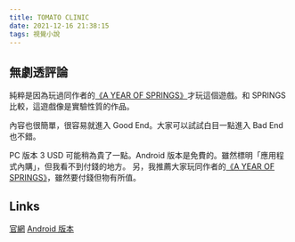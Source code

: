 ```yaml
---
title: TOMATO CLINIC
date: 2021-12-16 21:38:15
tags: 視覺小說
---
```

## 無劇透評論

純粹是因為玩過同作者的[《A YEAR OF SPRINGS》](2021/12/15/2021-12/stm1688580)才玩這個遊戲。和 SPRINGS 比較，這遊戲像是實驗性質的作品。

內容也很簡單，很容易就進入 Good End。大家可以試試白目一點進入 Bad End 也不錯。

PC 版本 3 USD 可能稍為貴了一點。Android 版本是免費的。雖然標明「應用程式內購」，但我看不到付錢的地方。
另，我推薦大家玩同作者的[《A YEAR OF SPRINGS》](2021/12/15/2021-12/stm1688580)，雖然要付錢但物有所值。

## Links

[官網](https://npckc.itch.io/tomato-clinic)
[Android 版本](https://play.google.com/store/apps/details?id=com.npckc.tomato)
